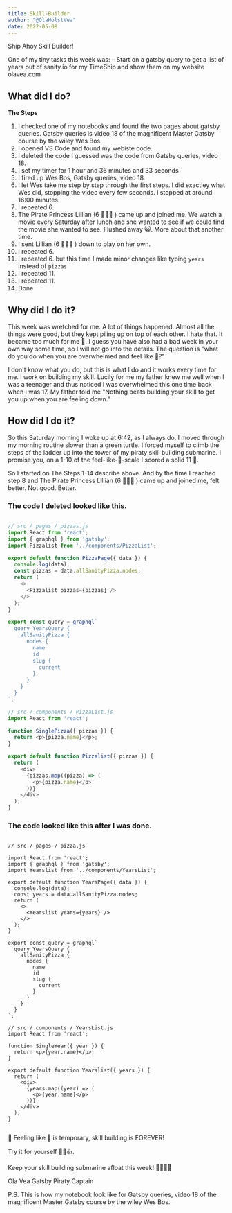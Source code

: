 ```yaml
---
title: Skill-Builder
author: "@OlaHolstVea"
date: 2022-05-08
---
```


Ship Ahoy Skill Builder!

One of my tiny tasks this week was:
– Start on a gatsby query to get a list of years out of sanity.io for my TimeShip and show them on my website olavea.com

## What did I do?

**The Steps**

1. I checked one of my notebooks and found the two pages about gatsby queries. Gatsby queries is video 18 of the magnificent Master Gatsby course by the wiley Wes Bos.
2. I opened VS Code and found my webiste code.
3. I deleted the code I guessed was the code from Gatsby queries, video 18.
4. I set my timer for 1 hour and 36 minutes and 33 seconds
5. I fired up Wes Bos, Gatsby queries, video 18.
6. I let Wes take me step by step through the first steps. I did exactley what Wes did, stopping the video every few seconds. I stopped at around 16:00 minutes.
7. I repeated 6.
8. The Pirate Princess Lillian (6 🏴‍☠️👸 ) came up and joined me. We watch a movie every Saturday after lunch and she wanted to see if we could find the movie she wanted to see. Flushed away 😺. More about that another time.
9. I sent Lillian (6 🏴‍☠️👸 ) down to play on her own.
10. I repeated 6.
11. I repeated 6. but this time I made minor changes like typing `years` instead of `pizzas`
12. I repeated 11.
13. I repeated 11.
14. Done

## Why did I do it?

This week was wretched for me. A lot of things happened. Almost all the things were good, but they kept piling up on top of each other. I hate that. It became too much for me 😬. I guess you have also had a bad week in your own way some time, so I will not go into the details. The question is "what do you do when you are overwhelmed and feel like 💩?"

I don't know what you do, but this is what I do and it works every time for me. I work on building my skill. Lucily for me my father knew me well when I was a teenager and thus noticed I was overwhelmed this one time back when I was 17. My father told me "Nothing beats building your skill to get you up when you are feeling down."

## How did I do it?

So this Saturday morning I woke up at 6:42, as I always do. I moved through my morning routine slower than a green turtle. I forced myself to climb the steps of the ladder up into the tower of my piraty skill building submarine. I promise you, on a 1-10 of the feel-like-💩-scale I scored a solid 11 😬.

So I started on The Steps 1-14 describe above. And by the time I reached step 8 and The Pirate Princess Lillian (6 🏴‍☠️👸 ) came up and joined me, felt better. Not good. Better.

### The code I deleted looked like this.

```js

// src / pages / pizzas.js
import React from 'react';
import { graphql } from 'gatsby';
import Pizzalist from '../components/PizzaList';

export default function PizzaPage({ data }) {
  console.log(data);
  const pizzas = data.allSanityPizza.nodes;
  return (
    <>
      <Pizzalist pizzas={pizzas} />
    </>
  );
}

export const query = graphql`
  query YearsQuery {
    allSanityPizza {
      nodes {
        name
        id
        slug {
          current
        }
      }
    }
  }
`;

// src / components / PizzaList.js
import React from 'react';

function SinglePizza({ pizzas }) {
  return <p>{pizza.name}</p>;
}

export default function Pizzalist({ pizzas }) {
  return (
    <div>
      {pizzas.map((pizza) => (
        <p>{pizza.name}</p>
      ))}
    </div>
  );
}

```

### The code looked like this after I was done.

```

// src / pages / pizza.js

import React from 'react';
import { graphql } from 'gatsby';
import Yearslist from '../components/YearsList';

export default function YearsPage({ data }) {
  console.log(data);
  const years = data.allSanityPizza.nodes;
  return (
    <>
      <Yearslist years={years} />
    </>
  );
}

export const query = graphql`
  query YearsQuery {
    allSanityPizza {
      nodes {
        name
        id
        slug {
          current
        }
      }
    }
  }
`;

// src / components / YearsList.js
import React from 'react';

function SingleYear({ year }) {
  return <p>{year.name}</p>;
}

export default function Yearslist({ years }) {
  return (
    <div>
      {years.map((year) => (
        <p>{year.name}</p>
      ))}
    </div>
  );
}


```

😬 Feeling like 💩 is temporary, skill building is FOREVER!

Try it for yourself 🔧😺👍.

Keep your skill building submarine afloat this week!
🔧⛵🏴‍☠️

Ola Vea
Gatsby Piraty Captain

P.S.
This is how my notebook look like for Gatsby queries, video 18 of the magnificent Master Gatsby course by the wiley Wes Bos.

<!-- ![notebook Gatsby queries video 18 of the magnificent Master Gatsby course by the wiley Wes Bos](email-list-2021-2026/39-week/Gatsby_queries_week_39.png) -->
